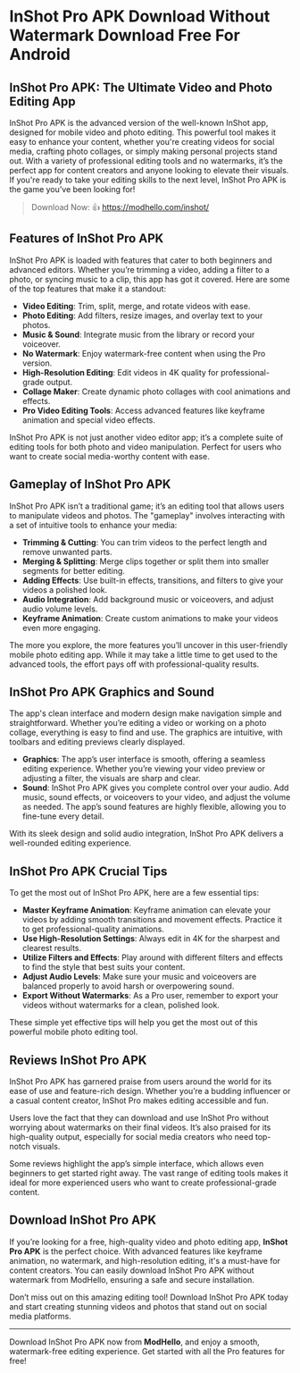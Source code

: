 # InShot Pro APK Download Without Watermark Download Free For Android

## InShot Pro APK: The Ultimate Video and Photo Editing App

InShot Pro APK is the advanced version of the well-known InShot app, designed for mobile video and photo editing. This powerful tool makes it easy to enhance your content, whether you're creating videos for social media, crafting photo collages, or simply making personal projects stand out. With a variety of professional editing tools and no watermarks, it’s the perfect app for content creators and anyone looking to elevate their visuals. If you're ready to take your editing skills to the next level, InShot Pro APK is the game you’ve been looking for!

>Download Now: 👍 https://modhello.com/inshot/

## Features of InShot Pro APK

InShot Pro APK is loaded with features that cater to both beginners and advanced editors. Whether you’re trimming a video, adding a filter to a photo, or syncing music to a clip, this app has got it covered. Here are some of the top features that make it a standout:

- **Video Editing**: Trim, split, merge, and rotate videos with ease.
- **Photo Editing**: Add filters, resize images, and overlay text to your photos.
- **Music & Sound**: Integrate music from the library or record your voiceover.
- **No Watermark**: Enjoy watermark-free content when using the Pro version.
- **High-Resolution Editing**: Edit videos in 4K quality for professional-grade output.
- **Collage Maker**: Create dynamic photo collages with cool animations and effects.
- **Pro Video Editing Tools**: Access advanced features like keyframe animation and special video effects.

InShot Pro APK is not just another video editor app; it’s a complete suite of editing tools for both photo and video manipulation. Perfect for users who want to create social media-worthy content with ease.

## Gameplay of InShot Pro APK

InShot Pro APK isn’t a traditional game; it’s an editing tool that allows users to manipulate videos and photos. The "gameplay" involves interacting with a set of intuitive tools to enhance your media:

- **Trimming & Cutting**: You can trim videos to the perfect length and remove unwanted parts.
- **Merging & Splitting**: Merge clips together or split them into smaller segments for better editing.
- **Adding Effects**: Use built-in effects, transitions, and filters to give your videos a polished look.
- **Audio Integration**: Add background music or voiceovers, and adjust audio volume levels.
- **Keyframe Animation**: Create custom animations to make your videos even more engaging.

The more you explore, the more features you’ll uncover in this user-friendly mobile photo editing app. While it may take a little time to get used to the advanced tools, the effort pays off with professional-quality results.

## InShot Pro APK Graphics and Sound

The app's clean interface and modern design make navigation simple and straightforward. Whether you’re editing a video or working on a photo collage, everything is easy to find and use. The graphics are intuitive, with toolbars and editing previews clearly displayed. 

- **Graphics**: The app’s user interface is smooth, offering a seamless editing experience. Whether you’re viewing your video preview or adjusting a filter, the visuals are sharp and clear.
- **Sound**: InShot Pro APK gives you complete control over your audio. Add music, sound effects, or voiceovers to your video, and adjust the volume as needed. The app’s sound features are highly flexible, allowing you to fine-tune every detail.

With its sleek design and solid audio integration, InShot Pro APK delivers a well-rounded editing experience.

## InShot Pro APK Crucial Tips

To get the most out of InShot Pro APK, here are a few essential tips:

- **Master Keyframe Animation**: Keyframe animation can elevate your videos by adding smooth transitions and movement effects. Practice it to get professional-quality animations.
- **Use High-Resolution Settings**: Always edit in 4K for the sharpest and clearest results.
- **Utilize Filters and Effects**: Play around with different filters and effects to find the style that best suits your content.
- **Adjust Audio Levels**: Make sure your music and voiceovers are balanced properly to avoid harsh or overpowering sound.
- **Export Without Watermarks**: As a Pro user, remember to export your videos without watermarks for a clean, polished look.

These simple yet effective tips will help you get the most out of this powerful mobile photo editing tool.

## Reviews InShot Pro APK

InShot Pro APK has garnered praise from users around the world for its ease of use and feature-rich design. Whether you’re a budding influencer or a casual content creator, InShot Pro makes editing accessible and fun.

Users love the fact that they can download and use InShot Pro without worrying about watermarks on their final videos. It’s also praised for its high-quality output, especially for social media creators who need top-notch visuals.

Some reviews highlight the app’s simple interface, which allows even beginners to get started right away. The vast range of editing tools makes it ideal for more experienced users who want to create professional-grade content.

## Download InShot Pro APK

If you’re looking for a free, high-quality video and photo editing app, **InShot Pro APK** is the perfect choice. With advanced features like keyframe animation, no watermark, and high-resolution editing, it's a must-have for content creators. You can easily download InShot Pro APK without watermark from ModHello, ensuring a safe and secure installation.

Don’t miss out on this amazing editing tool! Download InShot Pro APK today and start creating stunning videos and photos that stand out on social media platforms.

---

Download InShot Pro APK now from **ModHello**, and enjoy a smooth, watermark-free editing experience. Get started with all the Pro features for free!
